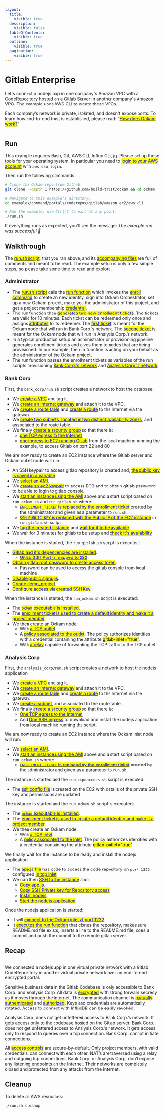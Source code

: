 ```yaml
---
layout:
  title:
    visible: true
  description:
    visible: false
  tableOfContents:
    visible: true
  outline:
    visible: true
  pagination:
    visible: true
---
```


# Gitlab Enterprise

Let's connect a nodejs app in one company's Amazon VPC with a CodeRepository hosted on a Gitlab Server in another company's Amazon VPC. The example uses AWS CLI to create these VPCs.

Each company’s network is private, isolated, and doesn't expose ports. To learn how end-to-end trust is established, please read: “[<mark style="color:blue;">How does Ockam work?</mark>](../../../how-does-ockam-work.md)”

<figure><img src="../../../.gitbook/assets/portals-gitlabcodebase.png" alt=""><figcaption></figcaption></figure>

## Run

This example requires Bash, Git, AWS CLI, Influx CLI, jq. Please set up these tools for your operating system. In particular you need to [<mark style="color:blue;">login to your AWS account</mark>](https://docs.aws.amazon.com/cli/latest/userguide/sso-configure-profile-token.html) with `aws sso login`.

Then run the following commands:

```bash
# Clone the Ockam repo from Github.
git clone --depth 1 https://github.com/build-trust/ockam && cd ockam

# Navigate to this example’s directory.
cd examples/command/portals/coderepos/gitlab/amazon_ec2/aws_cli

# Run the example, use Ctrl-C to exit at any point.
./run.sh
```

If everything runs as expected, you'll see the message: _The example run was successful 🥳_

## Walkthrough

The [<mark style="color:blue;">run.sh script</mark>](https://github.com/build-trust/ockam/blob/develop/examples/command/portals/coderepos/gitlab/amazon\_ec2/aws\_cli/run.sh), that you ran above, and its [<mark style="color:blue;">accompanying files</mark>](https://github.com/build-trust/ockam/tree/develop/examples/command/portals/coderepos/gitlab/amazon\_ec2/aws\_cli) are full of comments and meant to be read. The example setup is only a few simple steps, so please take some time to read and explore.

### Administrator

* The [<mark style="color:blue;">run.sh script</mark>](https://github.com/build-trust/ockam/blob/develop/examples/command/portals/coderepos/gitlab/amazon\_ec2/aws\_cli/run.sh) calls the [<mark style="color:blue;">run function</mark>](https://github.com/build-trust/ockam/blob/develop/examples/command/portals/coderepos/gitlab/amazon\_ec2/aws\_cli/run.sh#L14) which invokes the [<mark style="color:blue;">enroll command</mark>](https://github.com/build-trust/ockam/blob/develop/examples/command/portals/coderepos/gitlab/amazon\_ec2/aws\_cli/run.sh#L27) to create an new identity, sign into Ockam Orchestrator, set up a new Ockam project, make you the administrator of this project, and get a project membership [<mark style="color:blue;">credential</mark>](../../../reference/protocols/identities.md#credentials).
* The run function then [<mark style="color:blue;">generates two new enrollment tickets</mark>](https://github.com/build-trust/ockam/blob/develop/examples/command/portals/coderepos/gitlab/amazon\_ec2/aws\_cli/run.sh#L36-L45). The tickets are valid for 10 minutes. Each ticket can be redeemed only once and assigns [<mark style="color:blue;">attributes</mark>](../../../reference/protocols/identities.md#credentials) to its redeemer. The [<mark style="color:blue;">first ticket</mark>](https://github.com/build-trust/ockam/blob/develop/examples/command/portals/coderepos/gitlab/amazon\_ec2/aws\_cli/run.sh#L36-L37) is meant for the Ockam node that will run in Bank Corp.’s network. The [<mark style="color:blue;">second ticket</mark>](https://github.com/build-trust/ockam/blob/develop/examples/command/portals/coderepos/gitlab/amazon\_ec2/aws\_cli/run.sh#L44-L45) is meant for the Ockam node that will run in Analysis Corp.’s network.
* In a typical production setup an administrator or provisioning pipeline generates enrollment tickets and gives them to nodes that are being provisioned. In our example, the run function is acting on your behalf as the administrator of the Ockam project.
* The run function passes the enrollment tickets as variables of the run scripts provisioning [<mark style="color:blue;">Bank Corp.'s network</mark>](https://github.com/build-trust/ockam/blob/develop/examples/command/portals/coderepos/gitlab/amazon\_ec2/aws\_cli/run.sh#L50C37-L50C56) and [<mark style="color:blue;">Analysis Corp.'s network</mark>](https://github.com/build-trust/ockam/blob/develop/examples/command/portals/coderepos/gitlab/amazon\_ec2/aws\_cli/run.sh#L55C41-L55C64).

### Bank Corp

First, the `bank_corp/run.sh` script creates a network to host the database:

* We [<mark style="color:blue;">create a VPC</mark>](https://github.com/build-trust/ockam/blob/develop/examples/command/portals/coderepos/gitlab/amazon\_ec2/aws\_cli/bank\_corp/run.sh#L11-L12) and tag it.
* We [<mark style="color:blue;">create an Internet gateway</mark>](https://github.com/build-trust/ockam/blob/develop/examples/command/portals/coderepos/gitlab/amazon\_ec2/aws\_cli/bank\_corp/run.sh#L15-L16) and attach it to the VPC.
* We [<mark style="color:blue;">create a route table</mark>](https://github.com/build-trust/ockam/blob/develop/examples/command/portals/coderepos/gitlab/amazon\_ec2/aws\_cli/bank\_corp/run.sh#L19) and [<mark style="color:blue;">create a route</mark>](https://github.com/build-trust/ockam/blob/develop/examples/command/portals/coderepos/gitlab/amazon\_ec2/aws\_cli/bank\_corp/run.sh#L20) to the Internet via the gateway.
* We [<mark style="color:blue;">create two subnets, located in two distinct availability zones</mark>](https://github.com/build-trust/ockam/blob/develop/examples/command/portals/coderepos/gitlab/amazon\_ec2/aws\_cli/bank\_corp/run.sh#L23-L33), and associated to the route table.
* We finally [<mark style="color:blue;">create a security group</mark>](https://github.com/build-trust/ockam/blob/develop/examples/command/portals/coderepos/gitlab/amazon\_ec2/aws\_cli/bank\_corp/run.sh#L38-L43) so that there is:
  * [<mark style="color:blue;">one TCP egress to the Internet</mark>](https://github.com/build-trust/ockam/blob/develop/examples/command/portals/coderepos/gitlab/amazon\_ec2/aws\_cli/bank\_corp/run.sh#L41),
  * [<mark style="color:blue;">one ingress to EC2 running Gitlab</mark>](https://github.com/build-trust/ockam/blob/develop/examples/command/portals/coderepos/gitlab/amazon\_ec2/aws\_cli/bank\_corp/run.sh#L42-L43) from the local machine running the example, to access Gitlab on port 22 and 80.

We are now ready to create an EC2 instance where the Gitlab server and Ockam outlet node will run:

* An SSH keypair to access gitlab repository is created and, [<mark style="color:blue;">the public key is saved in a variable</mark>](https://github.com/build-trust/ockam/blob/develop/examples/command/portals/coderepos/gitlab/amazon\_ec2/aws\_cli/bank\_corp/run.sh#L48-L49).
* We [<mark style="color:blue;">select an AMI</mark>](https://github.com/build-trust/ockam/blob/develop/examples/command/portals/coderepos/gitlab/amazon\_ec2/aws\_cli/bank\_corp/run.sh#L51-L53).
* We [<mark style="color:blue;">create an ec2 keypair</mark>](https://github.com/build-trust/ockam/blob/develop/examples/command/portals/coderepos/gitlab/amazon\_ec2/aws\_cli/bank\_corp/run.sh#L54-L55) to access EC2 and to obtain gitlab password to be able to login to gitlab console.
* We [<mark style="color:blue;">start an instance using the AMI</mark>](https://github.com/build-trust/ockam/blob/develop/examples/command/portals/coderepos/gitlab/amazon\_ec2/aws\_cli/bank\_corp/run.sh#L61-L63) above and a start script based on `run_ockam.sh` and `run_gitlab.sh` where:
  * [<mark style="color:blue;">`ENROLLMENT_TICKET`</mark> <mark style="color:blue;">is replaced by the enrollment ticket</mark>](https://github.com/build-trust/ockam/blob/develop/examples/command/portals/coderepos/gitlab/amazon\_ec2/aws\_cli/bank\_corp/run.sh#L57) created by the administrator and given as a parameter to `run.sh`.
  * [<mark style="color:blue;">`SSH_PUBLIC_KEY`</mark><mark style="color:blue;"> is replaced with the Public IP of the EC2 instance</mark>](https://github.com/build-trust/ockam/blob/develop/examples/command/portals/coderepos/gitlab/amazon\_ec2/aws\_cli/bank\_corp/run.sh#L58) in `run_gitlab.sh` script
* We [<mark style="color:blue;">tag the created instance</mark>](https://github.com/build-trust/ockam/blob/develop/examples/command/portals/coderepos/gitlab/amazon\_ec2/aws\_cli/bank\_corp/run.sh#L64) and [<mark style="color:blue;">wait for it to be available</mark>](https://github.com/build-trust/ockam/blob/develop/examples/command/portals/coderepos/gitlab/amazon\_ec2/aws\_cli/bank\_corp/run.sh#L65).
* We wait for 3 minutes for gitlab to be setup and [<mark style="color:blue;">check it's availability</mark>](https://github.com/build-trust/ockam/blob/develop/examples/command/portals/coderepos/gitlab/amazon\_ec2/aws\_cli/bank\_corp/run.sh#L68)

When the instance is started, the `run_gitlab.sh` script is executed:

* [<mark style="color:blue;">Gitlab and it's dependencies are installed</mark>](https://github.com/build-trust/ockam/blob/develop/examples/command/portals/coderepos/gitlab/amazon\_ec2/aws\_cli/bank\_corp/run\_gitlab.sh#L4-L71).
  * [<mark style="color:blue;">Gitlab SSH Port is mapped to 222</mark>](https://github.com/build-trust/ockam/blob/develop/examples/command/portals/coderepos/gitlab/amazon\_ec2/aws\_cli/bank\_corp/run\_gitlab.sh#L40).
* [<mark style="color:blue;">Obtain gitlab root password to create access token</mark>](https://github.com/build-trust/ockam/blob/develop/examples/command/portals/coderepos/gitlab/amazon\_ec2/aws\_cli/bank\_corp/run\_gitlab.sh#L74).
  * Password can be used to access the gitlab console from local machine
* [<mark style="color:blue;">Disable public signups</mark>](https://github.com/build-trust/ockam/blob/develop/examples/command/portals/coderepos/gitlab/amazon\_ec2/aws\_cli/bank\_corp/run\_gitlab.sh#L81).
* [<mark style="color:blue;">Create demo\_project</mark>](https://github.com/build-trust/ockam/blob/develop/examples/command/portals/coderepos/gitlab/amazon\_ec2/aws\_cli/bank\_corp/run\_gitlab.sh#L86-L89).
* [<mark style="color:blue;">Configure access via created SSH Key</mark>](https://github.com/build-trust/ockam/blob/develop/examples/command/portals/coderepos/gitlab/amazon\_ec2/aws\_cli/bank\_corp/run\_gitlab.sh#L93-L97).

When the instance is started, the `run_ockam.sh` script is executed:

* The [<mark style="color:blue;">`ockam`</mark> <mark style="color:blue;">executable is installed</mark>](https://github.com/build-trust/ockam/blob/develop/examples/command/portals/coderepos/gitlab/amazon\_ec2/aws\_cli/bank\_corp/run\_ockam.sh#L10-L11).
* The [<mark style="color:blue;">enrollment ticket is used to create a default identity and make it a project member</mark>](https://github.com/build-trust/ockam/blob/develop/examples/command/portals/coderepos/gitlab/amazon\_ec2/aws\_cli/bank\_corp/run\_ockam.sh#L26).
* We then create an Ockam node:
  * With [<mark style="color:blue;">a TCP outlet</mark>](https://github.com/build-trust/ockam/blob/develop/examples/command/portals/coderepos/gitlab/amazon\_ec2/aws\_cli/bank\_corp/run\_ockam.sh#L38-L42).
  * A [<mark style="color:blue;">policy associated to the outlet</mark>](https://github.com/build-trust/ockam/blob/develop/examples/command/portals/coderepos/gitlab/amazon\_ec2/aws\_cli/bank\_corp/run\_ockam.sh#L40). The policy authorizes identities with a credential containing the attribute <mark style="background-color:yellow;">gitlab-inlet="true"</mark>.
  * With [<mark style="color:blue;">a relay</mark>](https://github.com/build-trust/ockam/blob/develop/examples/command/portals/coderepos/gitlab/amazon\_ec2/aws\_cli/bank\_corp/run\_ockam.sh#L41) capable of forwarding the TCP traffic to the TCP outlet.

### Analysis Corp

First, the `analysis_corp/run.sh` script creates a network to host the nodejs application:

* We [<mark style="color:blue;">create a VPC</mark>](https://github.com/build-trust/ockam/blob/develop/examples/command/portals/coderepos/gitlab/amazon\_ec2/aws\_cli/analysis\_corp/run.sh#L11-L12) and tag it.
* We [<mark style="color:blue;">create an Internet gateway</mark>](https://github.com/build-trust/ockam/blob/develop/examples/command/portals/coderepos/gitlab/amazon\_ec2/aws\_cli/analysis\_corp/run.sh#L15-L16) and attach it to the VPC.
* We [<mark style="color:blue;">create a route table</mark>](https://github.com/build-trust/ockam/blob/develop/examples/command/portals/coderepos/gitlab/amazon\_ec2/aws\_cli/analysis\_corp/run.sh#L19) and [<mark style="color:blue;">create a route</mark>](https://github.com/build-trust/ockam/blob/develop/examples/command/portals/coderepos/gitlab/amazon\_ec2/aws\_cli/analysis\_corp/run.sh#L20) to the Internet via the gateway.
* We [<mark style="color:blue;">create a subnet</mark>](https://github.com/build-trust/ockam/blob/develop/examples/command/portals/coderepos/gitlab/amazon\_ec2/aws\_cli/analysis\_corp/run.sh#L23-L27), and associated to the route table.
* We finally [<mark style="color:blue;">create a security group</mark>](https://github.com/build-trust/ockam/blob/develop/examples/command/portals/coderepos/gitlab/amazon\_ec2/aws\_cli/analysis\_corp/run.sh#L32-L36) so that there is:
  * [<mark style="color:blue;">One TCP egress to the Internet</mark>](https://github.com/build-trust/ockam/blob/develop/examples/command/portals/coderepos/gitlab/amazon\_ec2/aws\_cli/analysis\_corp/run.sh#L35),
  * And [<mark style="color:blue;">One SSH ingress</mark>](https://github.com/build-trust/ockam/blob/develop/examples/command/portals/coderepos/gitlab/amazon\_ec2/aws\_cli/analysis\_corp/run.sh#L36) to download and install the nodejs application from local machine running the script.

We are now ready to create an EC2 instance where the Ockam inlet node will run:

* We [<mark style="color:blue;">select an AMI</mark>](https://github.com/build-trust/ockam/blob/develop/examples/command/portals/coderepos/gitlab/amazon\_ec2/aws\_cli/analysis\_corp/run.sh#L41).
* We [<mark style="color:blue;">start an instance using the AMI</mark>](https://github.com/build-trust/ockam/blob/develop/examples/command/portals/coderepos/gitlab/amazon\_ec2/aws\_cli/analysis\_corp/run.sh#L45-L52) above and a start script based on `run_ockam.sh` where:
  * [<mark style="color:blue;">`ENROLLMENT_TICKET`</mark> <mark style="color:blue;">is replaced by the enrollment ticket</mark>](https://github.com/build-trust/ockam/blob/develop/examples/command/portals/coderepos/gitlab/amazon\_ec2/aws\_cli/analysis\_corp/run.sh#L48) created by the administrator and given as a parameter to `run.sh`.

The instance is started and the `run_repoaccess.sh` script is executed:

* The [<mark style="color:blue;">ssh config file</mark>](https://github.com/build-trust/ockam/blob/develop/examples/command/portals/coderepos/gitlab/amazon\_ec2/aws\_cli/analysis\_corp/run\_repoaccess.sh#L7-L11) is created on the EC2 with details of the private SSH key and permissions are updated

The instance is started and the `run_ockam.sh` script is executed:

* The [<mark style="color:blue;">`ockam`</mark> <mark style="color:blue;">executable is installed</mark>](https://github.com/build-trust/ockam/blob/develop/examples/command/portals/coderepos/gitlab/amazon\_ec2/aws\_cli/analysis\_corp/run\_ockam.sh#L10-L11).
* The [<mark style="color:blue;">enrollment ticket is used to create a default identity and make it a project member</mark>](https://github.com/build-trust/ockam/blob/develop/examples/command/portals/coderepos/gitlab/amazon\_ec2/aws\_cli/analysis\_corp/run\_ockam.sh#L26).
* We then create an Ockam node:
  * With [<mark style="color:blue;">a TCP inlet</mark>](https://github.com/build-trust/ockam/blob/develop/examples/command/portals/coderepos/gitlab/amazon\_ec2/aws\_cli/analysis\_corp/run\_ockam.sh#L36).
  * A [<mark style="color:blue;">policy associated to the inlet</mark>](https://github.com/build-trust/ockam/blob/develop/examples/command/portals/coderepos/gitlab/amazon\_ec2/aws\_cli/analysis\_corp/run\_ockam.sh#L39). The policy authorizes identities with a credential containing the attribute <mark style="background-color:yellow;">gitlab-outlet="true"</mark>.

We finally wait for the instance to be ready and install the nodejs application:

* The [<mark style="color:blue;">app.js file</mark>](https://github.com/build-trust/ockam/blob/develop/examples/command/portals/coderepos/gitlab/amazon\_ec2/aws\_cli/analysis\_corp/app.js) has code to access the code repository on `port 1222` configured [<mark style="color:blue;">in tcp inlet</mark>](https://github.com/build-trust/ockam/blob/develop/examples/command/portals/coderepos/gitlab/amazon\_ec2/aws\_cli/analysis\_corp/run\_ockam.sh#L37)
* We can then [<mark style="color:blue;">SSH to the instance</mark>](https://github.com/build-trust/ockam/blob/develop/examples/command/portals/coderepos/gitlab/amazon\_ec2/aws\_cli/analysis\_corp/run.sh#L57) and:
  * [<mark style="color:blue;">Copy app.js</mark>](https://github.com/build-trust/ockam/blob/develop/examples/command/portals/coderepos/gitlab/amazon\_ec2/aws\_cli/analysis\_corp/run.sh#L58).
  * [<mark style="color:blue;">Copy SSH Private key for Repository access</mark>](https://github.com/build-trust/ockam/blob/develop/examples/command/portals/coderepos/gitlab/amazon\_ec2/aws\_cli/analysis\_corp/run.sh#L59).
  * [<mark style="color:blue;">Install nodejs</mark>](https://github.com/build-trust/ockam/blob/develop/examples/command/portals/coderepos/gitlab/amazon\_ec2/aws\_cli/analysis\_corp/run.sh#L63).
  * [<mark style="color:blue;">Start the nodejs application</mark>](https://github.com/build-trust/ockam/blob/develop/examples/command/portals/coderepos/gitlab/amazon\_ec2/aws\_cli/analysis\_corp/run.sh#L65).

Once the nodejs application is started:

* It will [<mark style="color:blue;">connect to the Ockam inlet at port 1222</mark>](https://github.com/build-trust/ockam/blob/develop/examples/command/portals/coderepos/gitlab/amazon\_ec2/aws\_cli/analysis\_corp/app.js#L9).
* It [<mark style="color:blue;">executes the run function</mark>](https://github.com/build-trust/ockam/blob/develop/examples/command/portals/coderepos/gitlab/amazon\_ec2/aws\_cli/analysis\_corp/app.js#L95-L119) that clones the repository, makes sure README.md file exists, inserts a line to the README.md file, does a commit and push the commit to the remote gitlab server.

## Recap

<figure><img src="../../../.gitbook/assets/portals-gitlab.png" alt=""><figcaption></figcaption></figure>

We connected a nodejs app in one virtual private network with a Gitlab CodeRepository in another virtual private network over an end-to-end encrypted portal.

Sensitive business data in the Gitlab Codebase is only accessible to Bank Corp. and Analysis Corp. All data is [<mark style="color:blue;">encrypted</mark>](../../../reference/protocols/secure-channels.md) with strong forward secrecy as it moves through the Internet. The communication channel is [<mark style="color:blue;">mutually authenticated</mark>](../../../reference/protocols/secure-channels.md) and [<mark style="color:blue;">authorized</mark>](../../../reference/protocols/access-controls.md). Keys and credentials are automatically rotated. Access to connect with InfluxDB can be easily revoked.

Analysis Corp. does not get unfettered access to Bank Corp.’s network. It gets access only to the codebase hosted on the Gitlab server. Bank Corp. does not get unfettered access to Analysis Corp.’s network. It gets access only to respond to queries over a tcp connection. Bank Corp. cannot initiate connections.

All [<mark style="color:blue;">access controls</mark>](../../../reference/protocols/access-controls.md) are secure-by-default. Only project members, with valid credentials, can connect with each other. NAT’s are traversed using a relay and outgoing tcp connections. Bank Corp. or Analysis Corp. don’t expose any listening endpoints on the Internet. Their networks are completely closed and protected from any attacks from the Internet.

## Cleanup

To delete all AWS resources:

```sh
./run.sh cleanup
```
